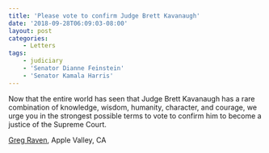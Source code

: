 ```yaml
---
title: 'Please vote to confirm Judge Brett Kavanaugh'
date: '2018-09-28T06:09:03-08:00'
layout: post
categories:
    - Letters
tags:
    - judiciary
    - 'Senator Dianne Feinstein'
    - 'Senator Kamala Harris'
---
```


Now that the entire world has seen that Judge Brett Kavanaugh has a rare combination of knowledge, wisdom, humanity, character, and courage, we urge you in the strongest possible terms to vote to confirm him to become a justice of the Supreme Court.

[Greg Raven](https://www.gregraven.org), Apple Valley, CA